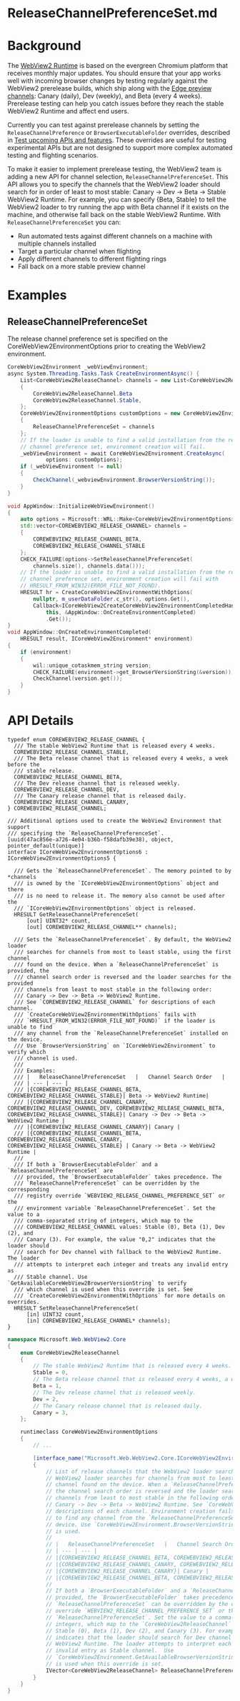 ReleaseChannelPreferenceSet.md
===

# Background
The [WebView2 Runtime](https://developer.microsoft.com/en-us/microsoft-edge/webview2/) is based on
the evergreen Chromium platform that receives monthly major updates. You should ensure that your
app works well with incoming browser changes by testing regularly against the WebView2 prerelease
builds, which ship along with the [Edge preview channels](https://www.microsoft.com/en-us/edge/download/insider?form=MA13FJ):
Canary (daily), Dev (weekly), and Beta (every 4 weeks). Prerelease testing can help you catch
issues before they reach the stable WebView2 Runtime and affect end users.

Currently you can test against prerelease channels by setting the `ReleaseChannelPreference` or
`BrowserExecutableFolder` overrides, described in [Test upcoming APIs and features](https://learn.microsoft.com/en-us/microsoft-edge/webview2/how-to/set-preview-channel).
These overrides are useful for testing experimental APIs but are not designed to support more
complex automated testing and flighting scenarios.

To make it easier to implement prerelease testing, the WebView2 team is adding a new API for
channel selection, `ReleaseChannelPreferenceSet`. This API allows you to specify the channels
that the WebView2 loader should search for in order of least to most stable:
Canary -> Dev -> Beta -> Stable WebView2 Runtime. For example, you can specify {Beta, Stable}
to tell the WebView2 loader to try running the app with Beta channel if it exists on the machine,
and otherwise fall back on the stable WebView2 Runtime. With `ReleaseChannelPreferenceSet` you can:
- Run automated tests against different channels on a machine with multiple channels installed
- Target a particular channel when flighting
- Apply different channels to different flighting rings
- Fall back on a more stable preview channel

# Examples
## ReleaseChannelPreferenceSet
The release channel preference set is specified on the CoreWebView2EnvironmentOptions prior to
creating the WebView2 environment.
```c#
CoreWebView2Environment _webViewEnvironment;
async System.Threading.Tasks.Task CreateEnvironmentAsync() {
    List<CoreWebView2ReleaseChannel> channels = new List<CoreWebView2ReleaseChannel>
    {
        CoreWebView2ReleaseChannel.Beta
        CoreWebView2ReleaseChannel.Stable,
    };
    CoreWebView2EnvironmentOptions customOptions = new CoreWebView2EnvironmentOptions
    {
        ReleaseChannelPreferenceSet = channels
    };
    // If the loader is unable to find a valid installation from the release
    // channel preference set, environment creation will fail.
    _webViewEnvironment = await CoreWebView2Environment.CreateAsync(
            options: customOptions);
    if (_webViewEnvironment != null)
    {
        CheckChannel(_webviewEnvironment.BrowserVersionString());
    }
}
```
```cpp
void AppWindow::InitializeWebViewEnvironment()
{
    auto options = Microsoft::WRL::Make<CoreWebView2EnvironmentOptions>();
    std::vector<COREWEBVIEW2_RELEASE_CHANNEL> channels =
    {
        COREWEBVIEW2_RELEASE_CHANNEL_BETA,
        COREWEBVIEW2_RELEASE_CHANNEL_STABLE
    };
    CHECK_FAILURE(options->SetReleaseChannelPreferenceSet(
        channels.size(), channels.data()));
    // If the loader is unable to find a valid installation from the release
    // channel preference set, environment creation will fail with
    // HRESULT_FROM_WIN32(ERROR_FILE_NOT_FOUND).
    HRESULT hr = CreateCoreWebView2EnvironmentWithOptions(
        nullptr, m_userDataFolder.c_str(), options.Get(),
        Callback<ICoreWebView2CreateCoreWebView2EnvironmentCompletedHandler>(
            this, &AppWindow::OnCreateEnvironmentCompleted)
            .Get());
}
void AppWindow::OnCreateEnvironmentCompleted(
    HRESULT result, ICoreWebView2Environment* environment)
{
    if (environment)
    {
        wil::unique_cotaskmem_string version;
        CHECK_FAILURE(environment->get_BrowserVersionString(&version));
        CheckChannel(version.get());
    }
}
```
# API Details
```
typedef enum COREWEBVIEW2_RELEASE_CHANNEL {
  /// The stable WebView2 Runtime that is released every 4 weeks.
  COREWEBVIEW2_RELEASE_CHANNEL_STABLE,
  /// The Beta release channel that is released every 4 weeks, a week before the
  /// stable release.
  COREWEBVIEW2_RELEASE_CHANNEL_BETA,
  /// The Dev release channel that is released weekly.
  COREWEBVIEW2_RELEASE_CHANNEL_DEV,
  /// The Canary release channel that is released daily.
  COREWEBVIEW2_RELEASE_CHANNEL_CANARY,
} COREWEBVIEW2_RELEASE_CHANNEL;

/// Additional options used to create the WebView2 Environment that support
/// specifying the `ReleaseChannelPreferenceSet`.
[uuid(47ac856e-a726-4e04-b36b-f58dafb39e38), object, pointer_default(unique)]
interface ICoreWebView2EnvironmentOptions6 : ICoreWebView2EnvironmentOptions5 {

  /// Gets the `ReleaseChannelPreferenceSet`. The memory pointed to by *channels
  /// is owned by the `ICoreWebView2EnvironmentOptions` object and there
  /// is no need to release it. The memory also cannot be used after the
  /// `ICoreWebView2EnvironmentOptions` object is released.
  HRESULT GetReleaseChannelPreferenceSet(
      [out] UINT32* count,
      [out] COREWEBVIEW2_RELEASE_CHANNEL** channels);

  /// Sets the `ReleaseChannelPreferenceSet`. By default, the WebView2 loader
  /// searches for channels from most to least stable, using the first channel
  /// found on the device. When a `ReleaseChannelPreferenceSet` is provided, the
  /// channel search order is reversed and the loader searches for the provided
  /// channels from least to most stable in the following order:
  /// Canary -> Dev -> Beta -> WebView2 Runtime.
  /// See `COREWEBVIEW2_RELEASE_CHANNEL` for descriptions of each channel.
  /// `CreateCoreWebView2EnvironmentWithOptions` fails with
  /// `HRESULT_FROM_WIN32(ERROR_FILE_NOT_FOUND)` if the loader is unable to find
  /// any channel from the `ReleaseChannelPreferenceSet` installed on the device.
  /// Use `BrowserVersionString` on `ICoreWebView2Environment` to verify which
  /// channel is used.
  ///
  /// Examples:
  /// |   ReleaseChannelPreferenceSet   |   Channel Search Order   |
  /// | --- | --- |
  /// |{COREWEBVIEW2_RELEASE_CHANNEL_BETA, COREWEBVIEW2_RELEASE_CHANNEL_STABLE}| Beta -> WebView2 Runtime|
  /// |{COREWEBVIEW2_RELEASE_CHANNEL_CANARY, COREWEBVIEW2_RELEASE_CHANNEL_DEV, COREWEBVIEW2_RELEASE_CHANNEL_BETA, COREWEBVIEW2_RELEASE_CHANNEL_STABLE}| Canary -> Dev -> Beta -> WebView2 Runtime |
  /// |{COREWEBVIEW2_RELEASE_CHANNEL_CANARY}| Canary |
  /// |{COREWEBVIEW2_RELEASE_CHANNEL_BETA, COREWEBVIEW2_RELEASE_CHANNEL_CANARY, COREWEBVIEW2_RELEASE_CHANNEL_STABLE} | Canary -> Beta -> WebView2 Runtime |
  ///
  /// If both a `BrowserExecutableFolder` and a `ReleaseChannelPreferenceSet` are
  /// provided, the `BrowserExecutableFolder` takes precedence. The
  /// `ReleaseChannelPreferenceSet` can be overridden by the corresponding
  /// registry override `WEBVIEW2_RELEASE_CHANNEL_PREFERENCE_SET` or the
  /// environment variable `ReleaseChannelPreferenceSet`. Set the value to a
  /// comma-separated string of integers, which map to the
  /// COREWEBVIEW2_RELEASE_CHANNEL values: Stable (0), Beta (1), Dev (2), and
  /// Canary (3). For example, the value "0,2" indicates that the loader should
  /// search for Dev channel with fallback to the WebView2 Runtime. The loader
  /// attempts to interpret each integer and treats any invalid entry as
  /// Stable channel. Use `GetAvailableCoreWebView2BrowserVersionString` to verify
  /// which channel is used when this override is set. See
  /// `CreateCoreWebView2EnvironmentWithOptions` for more details on overrides.
  HRESULT SetReleaseChannelPreferenceSet(
      [in] UINT32 count,
      [in] COREWEBVIEW2_RELEASE_CHANNEL* channels);
}
```

```c#
namespace Microsoft.Web.WebView2.Core
{
    enum CoreWebView2ReleaseChannel
    {
        // The stable WebView2 Runtime that is released every 4 weeks.
        Stable = 0,
        // The Beta release channel that is released every 4 weeks, a week before the stable release.
        Beta = 1,
        // The Dev release channel that is released weekly.
        Dev = 2,
        // The Canary release channel that is released daily.
        Canary = 3,
    };

    runtimeclass CoreWebView2EnvironmentOptions
    {
        // ...

        [interface_name("Microsoft.Web.WebView2.Core.ICoreWebView2EnvironmentOptions6")]
        {
            // List of release channels that the WebView2 loader searches for. By default, the
            // WebView2 loader searches for channels from most to least stable, using the first
            // channel found on the device. When a `ReleaseChannelPreferenceSet` is provided,
            // the channel search order is reversed and the loader searches for the provided
            // channels from least to most stable in the following order:
            // Canary -> Dev -> Beta -> WebView2 Runtime. See `CoreWebView2ReleaseChannel` for
            // descriptions of each channel. Environment creation fails if the loader is unable
            // to find any channel from the `ReleaseChannelPreferenceSet` installed on the
            // device. Use `CoreWebView2Environment.BrowserVersionString` to verify which channel
            // is used.
            //
            // |   ReleaseChannelPreferenceSet   |   Channel Search Order   |
            // | --- | --- |
            // |{COREWEBVIEW2_RELEASE_CHANNEL_BETA, COREWEBVIEW2_RELEASE_CHANNEL_STABLE}| Beta -> WebView2 Runtime|
            // |{COREWEBVIEW2_RELEASE_CHANNEL_CANARY, COREWEBVIEW2_RELEASE_CHANNEL_DEV, COREWEBVIEW2_RELEASE_CHANNEL_BETA, COREWEBVIEW2_RELEASE_CHANNEL_STABLE}| Canary -> Dev -> Beta -> WebView2 Runtime |
            // |{COREWEBVIEW2_RELEASE_CHANNEL_CANARY}| Canary |
            // |{COREWEBVIEW2_RELEASE_CHANNEL_BETA, COREWEBVIEW2_RELEASE_CHANNEL_CANARY, COREWEBVIEW2_RELEASE_CHANNEL_STABLE} | Canary -> Beta -> WebView2 Runtime |
            //
            // If both a `BrowserExecutableFolder` and a `ReleaseChannelPreferenceSet` are
            // provided, the `BrowserExecutableFolder` takes precedence. The
            // `ReleaseChannelPreferenceSet` can be overridden by the corresponding registry
            // override `WEBVIEW2_RELEASE_CHANNEL_PREFERENCE_SET` or the environment variable
            // `ReleaseChannelPreferenceSet`. Set the value to a comma-separated string of
            // integers, which map to the `CoreWebView2ReleaseChannel` values:
            // Stable (0), Beta (1), Dev (2), and Canary (3). For example, the value "0,2"
            // indicates that the loader should search for Dev channel with fallback to the
            // WebView2 Runtime. The loader attempts to interpret each integer and treats any
            // invalid entry as Stable channel.  Use
            // `CoreWebView2Environment.GetAvailableBrowserVersionString` to verify which channel
            // is used when this override is set.
            IVector<CoreWebView2ReleaseChannel> ReleaseChannelPreferenceSet { get; set; };
        }
    }
}
```
